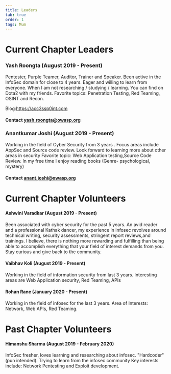 ```yaml
---
title: Leaders
tab: true
order: 1
tags: Mum
---
```


# Current Chapter Leaders

### Yash Roongta (August 2019 - Present)

Pentester, Purple Teamer, Auditor, Trainer and Speaker. Been active in the InfoSec domain for close to 4 years.
Eager and willing to learn from everyone. 
When I am not researching / studying / learning. You can find on Dota2 with my friends.
Favorite topics: Penetration Testing, Red Teaming, OSINT and Recon.

Blog:<https://acc3ssp0int.com>
#### Contact yash.roongta@owasp.org


### Anantkumar Joshi (August 2019 - Present)
Working in the field of Cyber Security from 3 years . Focus areas include AppSec and Source code review. 
Look forward to learning more about other areas in security
Favorite topic: Web Application testing,Source Code Review.
In my free time I enjoy reading books (Genre- psychological, mystery)


#### Contact anant.joshi@owasp.org

# Current Chapter Volunteers

#### Ashwini Varadkar (August 2019 - Present)
 
Been associated with cyber security for the past 5 years. An avid reader and a professional Kathak dancer, my experience in infosec revolves around technical writing, security assessments, stringent report reviews,and trainings.
I believe, there is nothing more rewarding and fulfilling than being able to accomplish everything that your field of interest demands from you.
Stay curious and give back to the community.

#### Vaibhav Koli (August 2019 - Present)
 
Working in the field of information security from last 3 years.
Interesting areas are Web Application security, Red Teaming, APIs

#### Rohan Rane (January 2020 - Present)

Working in the field of infosec for the last 3 years.
Area of Interests: Network, Web APIs, Red Teaming.

# Past Chapter Volunteers

#### Himanshu Sharma (August 2019 - February 2020)
 
InfoSec fresher, loves learning and researching about infosec. "Hardcoder" (pun intended). Trying to learn from the infosec community
Key interests include: Network Pentesting and Exploit development.
